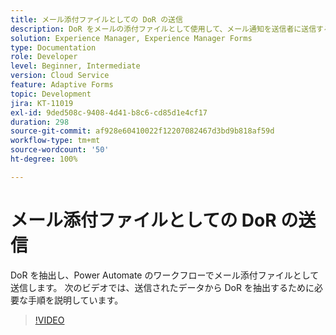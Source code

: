 ```yaml
---
title: メール添付ファイルとしての DoR の送信
description: DoR をメールの添付ファイルとして使用して、メール通知を送信者に送信する
solution: Experience Manager, Experience Manager Forms
type: Documentation
role: Developer
level: Beginner, Intermediate
version: Cloud Service
feature: Adaptive Forms
topic: Development
jira: KT-11019
exl-id: 9ded508c-9408-4d41-b8c6-cd85d1e4cf17
duration: 298
source-git-commit: af928e60410022f12207082467d3bd9b818af59d
workflow-type: tm+mt
source-wordcount: '50'
ht-degree: 100%

---
```


# メール添付ファイルとしての DoR の送信

DoR を抽出し、Power Automate のワークフローでメール添付ファイルとして送信します。
次のビデオでは、送信されたデータから DoR を抽出するために必要な手順を説明しています。
>[!VIDEO](https://video.tv.adobe.com/v/346731?quality=12&learn=on)
